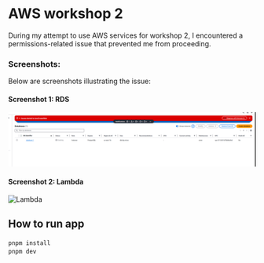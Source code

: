 # AWS workshop 2

During my attempt to use AWS services for workshop 2, I encountered a permissions-related issue that prevented me from proceeding.

### Screenshots:
Below are screenshots illustrating the issue:

#### Screenshot 1: RDS
![RDS](./static/rds.png)

#### Screenshot 2: Lambda
![Lambda](./satic/lambda.png)

## How to run app

```bash
pnpm install
pnpm dev
```
